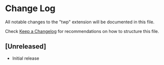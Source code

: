 # Change Log

All notable changes to the "twp" extension will be documented in this file.

Check [Keep a Changelog](http://keepachangelog.com/) for recommendations on how to structure this file.

## [Unreleased]

- Initial release